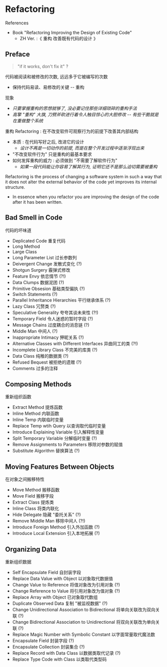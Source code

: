 # Refactoring

References

- Book "Refactoring Improving the Design of Existing Code"
    - ZH Ver. :《 重构 改善既有代码的设计 》

## Preface

> "if it works, don't fix it" ?

代码被阅读和被修改的次数, 远远多于它被编写的次数

- 保持代码易读、易修改的关键 -- 重构

现象

- _只要掌握重构的思想就够了, 没必要记住那些详细琐碎的重构手法_
- _高擎 "重构" 大旗, 刀劈斧砍进行着令人触目惊心的大胆修改 -- 有些干脆就是在重做整个系统_

重构 Refactoring : 在不改变软件可观察行为的前提下改善其内部结构

- 本质 : 在代码写好之后, 改进它的设计
    - _设计不再是一切动作的前提, 而是在整个开发过程中逐渐浮现出来_
- "不改变软件行为" 只是重构的最基本要求
- 如何发挥重构的威力 : 必须做到 "不需要了解软件行为"
    - _如果一段代码能让你容易了解其行为, 证明它还不是那么迫切需要被重构_

Refactoring is the process of changing a software system in such a way that it does not alter the external behavior of the code yet improves its internal structure.

- In essence when you refactor you are improving the design of the code after it has been written.

## Bad Smell in Code

代码的坏味道

- Deplicated Code 重复代码
- Long Method
- Large Class
- Long Parameter List 过长参数列
- Deivergent Change 发散式变化 (?)
- Shotgun Surgery 霰弹式修改
- Feature Envy 依恋情节 (?!)
- Data Clumps 数据泥团 (?)
- Primitive Obsesion 基础类型偏执 (?)
- Switch Statements (?)
- Parallel Inheritance Hierarchies 平行继承体系 (?)
- Lazy Class 冗赘类 (?)
- Speculative Generality 夸夸其谈未来性 (?!)
- Temporary Field 令人迷惑的暂时字段 (?)
- Message Chains 过度耦合的消息链 (?)
- Middle Man 中间人 (?)
- Inappropriate Intimacy 狎昵关系 (?)
- Alternative Classes with Different Interfaces 异曲同工的类 (?!)
- Incomplete Library Class 不完美的库类 (?)
- Data Class 纯稚的数据类 (?)
- Refused Bequest 被拒绝的遗赠 (?)
- Comments 过多的注释

## Composing Methods

重新组织函数

- Extract Method 提炼函数
- Inline Method 内联函数
- Inline Temp 内联临时变量
- Replace Temp wtih Query 以查询取代临时变量
- Introduce Explaining Variable 引入解释性变量
- Split Temporary Variable 分解临时变量 (?)
- Remove Assignments to Parameters 移除对参数的赋值
- Substitute Algorithm 替换算法 (?)

## Moving Features Between Objects

在对象之间搬移特性

- Move Method 搬移函数
- Move Field 搬移字段
- Extract Class 提炼类
- Inline Class 将类内联化
- Hide Delegate 隐藏 "委托关系" (?)
- Remove Middle Man 移除中间人 (?!)
- Introduce Foreign Method 引入外加函数 (?)
- Introduce Local Extension 引入本地拓展 (?)

## Organizing Data

重新组织数据

- Self Encapsulate Field 自封装字段
- Replace Data Value with Object 以对象取代数据值
- Change Value to Reference 将值对象改为引用对象 (?)
- Change Reference to Value 将引用对象改为值对象 (?)
- Replace Array with Object 已对象取代数组
- Duplicate Observed Data 复制 "被监视数据" (?)
- Change Unidirectional Association to Bidirectional 将单向关联改为双向关联 (?)
- Change Bidirectional Association to Unidirectional 将双向关联改为单向关联 (?)
- Replace Magic Number with Symbolic Constant 以字面常量取代魔法数
- Encapsulate Field 封装字段 (?)
- Encapsulate Collection 封装集合 (?)
- Replace Record with Data Class 以数据类取代记录 (?)
- Replace Type Code with Class 以类取代类型码
